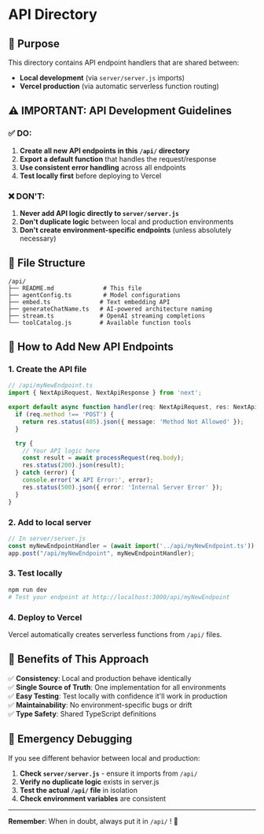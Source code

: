 # API Directory

## 🎯 Purpose
This directory contains API endpoint handlers that are shared between:
- **Local development** (via `server/server.js` imports)
- **Vercel production** (via automatic serverless function routing)

## ⚠️ IMPORTANT: API Development Guidelines

### ✅ DO:
1. **Create all new API endpoints in this `/api/` directory**
2. **Export a default function** that handles the request/response
3. **Use consistent error handling** across all endpoints
4. **Test locally first** before deploying to Vercel

### ❌ DON'T:
1. **Never add API logic directly to `server/server.js`**
2. **Don't duplicate logic** between local and production environments
3. **Don't create environment-specific endpoints** (unless absolutely necessary)

## 📁 File Structure
```
/api/
├── README.md              # This file
├── agentConfig.ts         # Model configurations
├── embed.ts              # Text embedding API
├── generateChatName.ts   # AI-powered architecture naming
├── stream.ts             # OpenAI streaming completions
└── toolCatalog.js        # Available function tools
```

## 🔧 How to Add New API Endpoints

### 1. Create the API file
```typescript
// /api/myNewEndpoint.ts
import { NextApiRequest, NextApiResponse } from 'next';

export default async function handler(req: NextApiRequest, res: NextApiResponse) {
  if (req.method !== 'POST') {
    return res.status(405).json({ message: 'Method Not Allowed' });
  }

  try {
    // Your API logic here
    const result = await processRequest(req.body);
    res.status(200).json(result);
  } catch (error) {
    console.error('❌ API Error:', error);
    res.status(500).json({ error: 'Internal Server Error' });
  }
}
```

### 2. Add to local server
```javascript
// In server/server.js
const myNewEndpointHandler = (await import('../api/myNewEndpoint.ts')).default;
app.post("/api/myNewEndpoint", myNewEndpointHandler);
```

### 3. Test locally
```bash
npm run dev
# Test your endpoint at http://localhost:3000/api/myNewEndpoint
```

### 4. Deploy to Vercel
Vercel automatically creates serverless functions from `/api/` files.

## 🎯 Benefits of This Approach

✅ **Consistency**: Local and production behave identically  
✅ **Single Source of Truth**: One implementation for all environments  
✅ **Easy Testing**: Test locally with confidence it'll work in production  
✅ **Maintainability**: No environment-specific bugs or drift  
✅ **Type Safety**: Shared TypeScript definitions  

## 🚨 Emergency Debugging

If you see different behavior between local and production:

1. **Check `server/server.js`** - ensure it imports from `/api/` 
2. **Verify no duplicate logic** exists in server.js
3. **Test the actual `/api/` file** in isolation
4. **Check environment variables** are consistent

---

**Remember**: When in doubt, always put it in `/api/` ! 🎯
